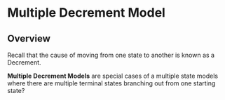 # **Multiple Decrement Model**

## **Overview**

Recall that the cause of moving from one state to another is known as a Decrement.

**Multiple Decrement Models** are special cases of a multiple state models where there are multiple terminal states branching out from one starting state?